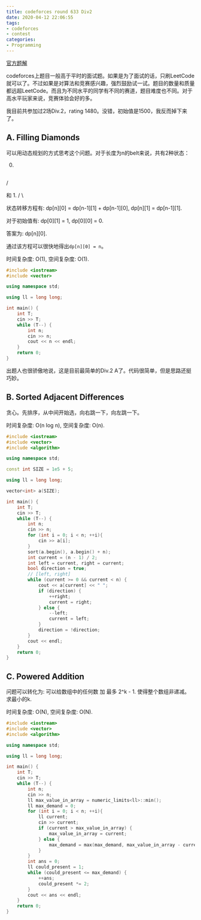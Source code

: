 ```yaml
---
title: codeforces round 633 Div2
date: 2020-04-12 22:06:55
tags:
- codeforces
- contest
categories:
- Programming
---
```


[官方题解](https://codeforces.com/blog/entry/75913)

codeforces上题目一般高于平时的面试题。如果是为了面试的话，只刷LeetCode就可以了。不过如果是对算法和竞赛感兴趣，强烈鼓励试一试。题目的数量和质量都远超LeetCode。而且为不同水平的同学有不同的赛道，题目难度也不同。对于高水平玩家来说，竞赛体验会好的多。

我目前共参加过2场Div.2，rating 1480。没错，初始值是1500，我反而掉下来了。

## A. Filling Diamonds

可以用动态规划的方式思考这个问题。对于长度为n的belt来说，共有2种状态：

0.
\
/

和
1.
/
\

状态转移方程有:
dp[n][0] = dp[n-1][1] + dp[n-1][0],
dp[n][1] = dp[n-1][1].

对于初始值有:
dp[0][1] = 1,
dp[0][0] = 0.

答案为: dp[n][0].

通过该方程可以很快地得出`dp[n][0] = n`。

时间复杂度: O(1),
空间复杂度: O(1).

```cpp
#include <iostream>
#include <vector>

using namespace std;

using ll = long long;

int main() {
    int T;
    cin >> T;
    while (T--) {
        int n;
        cin >> n;
        cout << n << endl;
    }
    return 0;
}
```

出题人也很骄傲地说，这是目前最简单的Div.2 A了。代码很简单，但是思路还挺巧妙。

## B. Sorted Adjacent Differences

贪心。先排序，从中间开始选，向右跳一下，向左跳一下。

时间复杂度: O(n log n),
空间复杂度: O(n).

```cpp
#include <iostream>
#include <vector>
#include <algorithm>

using namespace std;

const int SIZE = 1e5 + 5;

using ll = long long;

vector<int> a(SIZE);

int main() {
    int T;
    cin >> T;
    while (T--) {
        int n;
        cin >> n;
        for (int i = 0; i < n; ++i){
            cin >> a[i];
        }
        sort(a.begin(), a.begin() + n);
        int current = (n - 1) / 2;
        int left = current, right = current;
        bool direction = true;
        // [left, right]
        while (current >= 0 && current < n) {
            cout << a[current] << " ";
            if (direction) {
                ++right;
                current = right;
            } else {
                --left;
                current = left;
            }
            direction = !direction;
        }
        cout << endl;
    }
    return 0;
}
```

## C. Powered Addition

问题可以转化为: 可以给数组中的任何数 加 最多 2^k - 1. 使得整个数组非递减。求最小的k.

时间复杂度: O(N),
空间复杂度: O(N).

```cpp
#include <iostream>
#include <vector>
#include <algorithm>

using namespace std;

using ll = long long;

int main() {
    int T;
    cin >> T;
    while (T--) {
        int n;
        cin >> n;
        ll max_value_in_array = numeric_limits<ll>::min();
        ll max_demand = 0;
        for (int i = 0; i < n; ++i){
            ll current;
            cin >> current;
            if (current > max_value_in_array) {
                max_value_in_array = current;
            } else {
                max_demand = max(max_demand, max_value_in_array - current);
            }
        }
        int ans = 0;
        ll could_present = 1;
        while (could_present <= max_demand) {
            ++ans;
            could_present *= 2;
        }
        cout << ans << endl;
    }
    return 0;
}
```

